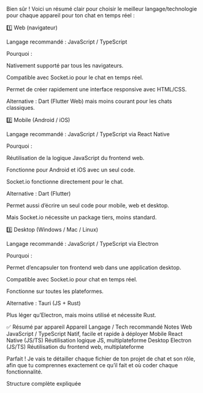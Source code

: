 Bien sûr ! Voici un résumé clair pour choisir le meilleur langage/technologie pour chaque appareil pour ton chat en temps réel :

1️⃣ Web (navigateur)

Langage recommandé : JavaScript / TypeScript

Pourquoi :

Nativement supporté par tous les navigateurs.

Compatible avec Socket.io pour le chat en temps réel.

Permet de créer rapidement une interface responsive avec HTML/CSS.

Alternative : Dart (Flutter Web) mais moins courant pour les chats classiques.

2️⃣ Mobile (Android / iOS)

Langage recommandé : JavaScript / TypeScript via React Native

Pourquoi :

Réutilisation de la logique JavaScript du frontend web.

Fonctionne pour Android et iOS avec un seul code.

Socket.io fonctionne directement pour le chat.

Alternative : Dart (Flutter)

Permet aussi d’écrire un seul code pour mobile, web et desktop.

Mais Socket.io nécessite un package tiers, moins standard.

3️⃣ Desktop (Windows / Mac / Linux)

Langage recommandé : JavaScript / TypeScript via Electron

Pourquoi :

Permet d’encapsuler ton frontend web dans une application desktop.

Compatible avec Socket.io pour chat en temps réel.

Fonctionne sur toutes les plateformes.

Alternative : Tauri (JS + Rust)

Plus léger qu’Electron, mais moins utilisé et nécessite Rust.

✅ Résumé par appareil
Appareil	Langage / Tech recommandé	Notes
Web	JavaScript / TypeScript	Natif, facile et rapide à déployer
Mobile	React Native (JS/TS)	Réutilisation logique JS, multiplateforme
Desktop	Electron (JS/TS)	Réutilisation du frontend web, multiplateforme





Parfait ! Je vais te détailler chaque fichier de ton projet de chat et son rôle, afin que tu comprennes exactement ce qu’il fait et où coder chaque fonctionnalité.

Structure complète expliquée